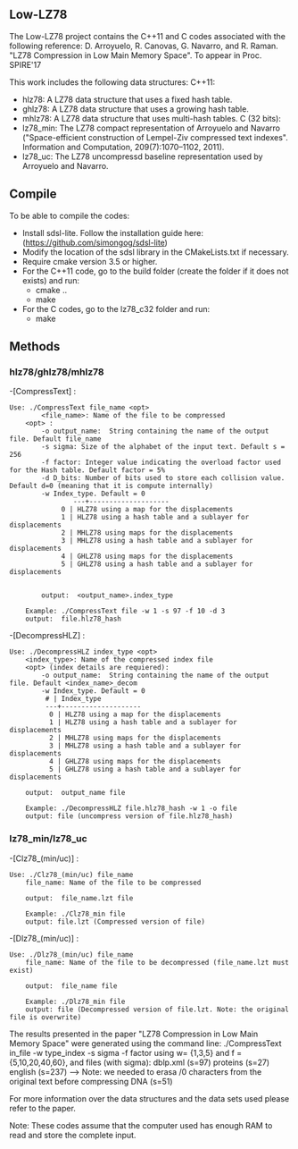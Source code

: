 ## Low-LZ78

The Low-LZ78 project contains the C++11 and C codes associated with the following reference: 
D. Arroyuelo, R. Canovas, G. Navarro, and R. Raman. "LZ78 Compression in Low Main Memory Space". To appear in Proc. SPIRE'17


This work includes the following data structures:
C++11:
- hlz78: A LZ78 data structure that uses a fixed hash table.
- ghlz78: A LZ78 data structure that uses a growing hash table.
- mhlz78: A LZ78 data structure that uses multi-hash tables.
C (32 bits):
- lz78_min: The LZ78 compact representation of Arroyuelo and Navarro ("Space-efficient construction of Lempel-Ziv compressed text indexes". Information and Computation, 209(7):1070–1102, 2011).
- lz78_uc: The LZ78 uncompressd baseline representation used by Arroyuelo and Navarro.
 

## Compile

To be able to compile the codes: 
- Install sdsl-lite. Follow the installation guide here: (https://github.com/simongog/sdsl-lite)
- Modify the location of the sdsl library in the CMakeLists.txt if necessary.
- Require cmake version 3.5 or higher.
- For the C++11 code, go to the build folder (create the folder if it does not exists) and run: 
	- cmake ..
	- make
- For the C codes, go to the lz78_c32 folder and run:
	- make

## Methods

### hlz78/ghlz78/mhlz78

-[CompressText] :

	Use: ./CompressText file_name <opt> 
      		<file_name>: Name of the file to be compressed 
		<opt> : 
		  	-o output_name:  String containing the name of the output file. Default file_name
		  	-s sigma: Size of the alphabet of the input text. Default s = 256
		  	-f factor: Integer value indicating the overload factor used  for the Hash table. Default factor = 5%
		  	-d D_bits: Number of bits used to store each collision value. Default d=0 (meaning that it is compute internally)
			-w Index_type. Default = 0
        		    ---+--------------------
 			     0 | HLZ78 using a map for the displacements 
 			     1 | HLZ78 using a hash table and a sublayer for displacements
 			     2 | MHLZ78 using maps for the displacements
 			     3 | MHLZ78 using a hash table and a sublayer for displacements
 			     4 | GHLZ78 using maps for the displacements
 			     5 | GHLZ78 using a hash table and a sublayer for displacements
        		     

          	output:  <output_name>.index_type

		Example: ./CompressText file -w 1 -s 97 -f 10 -d 3
		output:  file.hlz78_hash
        

-[DecompressHLZ] :

	Use: ./DecompressHLZ index_type <opt>
		<index_type>: Name of the compressed index file
		<opt> (index details are requiered): 
			-o output_name:  String containing the name of the output file. Default <index_name>_decom
			-w Index_type. Default = 0
			 # | Index_type
			 ---+--------------------
			  0 | HLZ78 using a map for the displacements
			  1 | HLZ78 using a hash table and a sublayer for displacements
			  2 | MHLZ78 using maps for the displacements
			  3 | MHLZ78 using a hash table and a sublayer for displacements
			  4 | GHLZ78 using maps for the displacements
			  5 | GHLZ78 using a hash table and a sublayer for displacements
     
		output:  output_name file

		Example: ./DecompressHLZ file.hlz78_hash -w 1 -o file   
		output: file (uncompress version of file.hlz78_hash)
		        

### lz78_min/lz78_uc

-[Clz78_(min/uc)] :
	
	Use: ./Clz78_(min/uc) file_name
		file_name: Name of the file to be compressed 

		output:  file_name.lzt file

		Example: ./Clz78_min file 
		output: file.lzt (Compressed version of file)

-[Dlz78_(min/uc)] :
	
	Use: ./Dlz78_(min/uc) file_name
		file_name: Name of the file to be decompressed (file_name.lzt must exist) 

		output:  file_name file

		Example: ./Dlz78_min file 
		output: file (Decompressed version of file.lzt. Note: the original file is overwrite)



The results presented in the paper "LZ78 Compression in Low Main Memory Space" were generated using the 
command line:
	./CompressText in_file -w type_index -s sigma -f factor
	using w= {1,3,5} and f = {5,10,20,40,60}, and files (with sigma):
		dblp.xml (s=97)
		proteins (s=27)
		english  (s=237) --> Note: we needed to erasa /0 characters from the original text before compressing
		DNA      (s=51)

For more information over the data structures and the data sets used please refer to the paper.

			
Note: These codes assume that the computer used has enough RAM to read and store the complete input.
